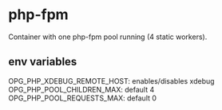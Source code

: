 php-fpm
=======

Container with one php-fpm pool running (4 static workers).

env variables
-------------
OPG_PHP_XDEBUG_REMOTE_HOST: enables/disables xdebug
OPG_PHP_POOL_CHILDREN_MAX: default 4
OPG_PHP_POOL_REQUESTS_MAX: default 0
